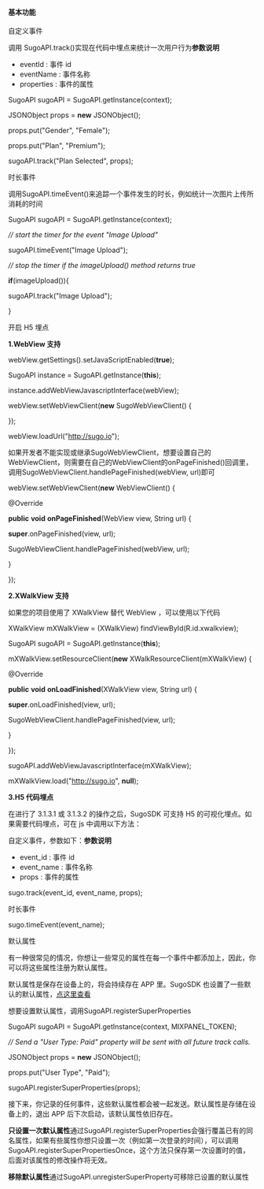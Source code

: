 #### 基本功能

自定义事件

调用 SugoAPI.track()实现在代码中埋点来统计一次用户行为**参数说明**

*   eventId : 事件 id
*   eventName : 事件名称
*   properties : 事件的属性

SugoAPI sugoAPI = SugoAPI.getInstance(context);

JSONObject props = **new** JSONObject();

props.put(&quot;Gender&quot;, &quot;Female&quot;);

props.put(&quot;Plan&quot;, &quot;Premium&quot;);

sugoAPI.track(&quot;Plan Selected&quot;, props);

时长事件

调用SugoAPI.timeEvent()来追踪一个事件发生的时长，例如统计一次图片上传所消耗的时间

SugoAPI sugoAPI = SugoAPI.getInstance(context);

_// start the timer for the event &quot;Image Upload&quot;_

sugoAPI.timeEvent(&quot;Image Upload&quot;);

_// stop the timer if the imageUpload() method returns true_

**if**(imageUpload()){

sugoAPI.track(&quot;Image Upload&quot;);

}

开启 H5 埋点

**1.WebView 支持**

webView.getSettings().setJavaScriptEnabled(**true**);

SugoAPI instance = SugoAPI.getInstance(**this**);

instance.addWebViewJavascriptInterface(webView);

webView.setWebViewClient(**new** SugoWebViewClient() {

});

webView.loadUrl(&quot;http://sugo.io&quot;);

如果开发者不能实现或继承SugoWebViewClient，想要设置自己的WebViewClient，则需要在自己的WebViewClient的onPageFinished()回调里，调用SugoWebViewClient.handlePageFinished(webView, url)即可

webView.setWebViewClient(**new** WebViewClient() {

@Override

**public** **void** **onPageFinished**(WebView view, String url) {

**super**.onPageFinished(view, url);

SugoWebViewClient.handlePageFinished(webView, url);

}

});

**2.XWalkView 支持**

如果您的项目使用了 XWalkView 替代 WebView ，可以使用以下代码

XWalkView mXWalkView = (XWalkView) findViewById(R.id.xwalkview);

SugoAPI sugoAPI = SugoAPI.getInstance(**this**);

mXWalkView.setResourceClient(**new** XWalkResourceClient(mXWalkView) {

@Override

**public** **void** **onLoadFinished**(XWalkView view, String url) {

**super**.onLoadFinished(view, url);

SugoWebViewClient.handlePageFinished(view, url);

}

});

sugoAPI.addWebViewJavascriptInterface(mXWalkView);

mXWalkView.load(&quot;http://sugo.io&quot;, **null**);

**3.H5 代码埋点**

在进行了 3.1.3.1 或 3.1.3.2 的操作之后，SugoSDK 可支持 H5 的可视化埋点。如果需要代码埋点，可在 js 中调用以下方法：

自定义事件，参数如下：**参数说明**

*   event_id : 事件 id
*   event_name : 事件名称
*   props : 事件的属性

sugo.track(event_id, event_name, props);

时长事件

sugo.timeEvent(event_name);

默认属性

有一种很常见的情况，你想让一些常见的属性在每一个事件中都添加上，因此，你可以将这些属性注册为默认属性。

默认属性是保存在设备上的，将会持续存在 APP 里。SugoSDK 也设置了一些默认的默认属性，[点这里查看](http://note.youdao.com/md/preview/preview.html?file=%2Fyws%2Fapi%2Fpersonal%2Ffile%2FCC37957148D740E9B8FA46541EB72375%0A%20%20%20%20%20%20%3Fmethod%3Ddownload%26read%3Dtrue%26shareKey%3Dc89f3b142006e023782479a9f0f751dc)

想要设置默认属性，调用SugoAPI.registerSuperProperties

SugoAPI sugoAPI = SugoAPI.getInstance(context, MIXPANEL_TOKEN);

_// Send a &quot;User Type: Paid&quot; property will be sent with all future track calls._

JSONObject props = **new** JSONObject();

props.put(&quot;User Type&quot;, &quot;Paid&quot;);

sugoAPI.registerSuperProperties(props);

接下来，你记录的任何事件，这些默认属性都会被一起发送。默认属性是存储在设备上的，退出 APP 后下次启动，该默认属性依旧存在。

**只设置一次默认属性**通过SugoAPI.registerSuperProperties会强行覆盖已有的同名属性，如果有些属性你想只设置一次（例如第一次登录的时间），可以调用SugoAPI.registerSuperPropertiesOnce，这个方法只保存第一次设置时的值，后面对该属性的修改操作将无效。

**移除默认属性**通过SugoAPI.unregisterSuperProperty可移除已设置的默认属性